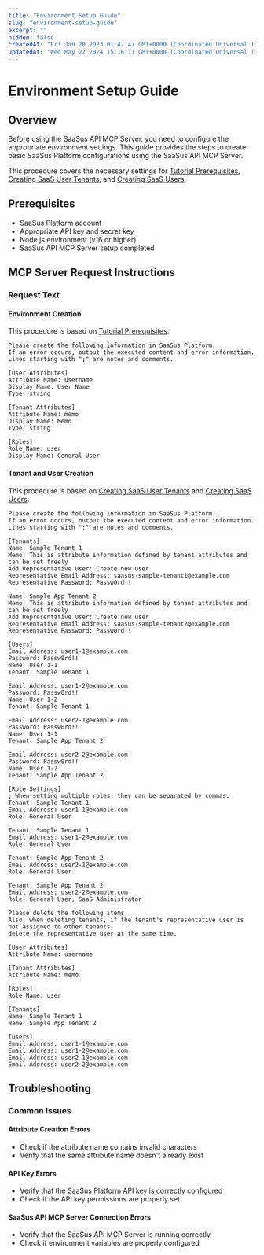 ```yaml
---
title: "Environment Setup Guide"
slug: "environment-setup-guide"
excerpt: ""
hidden: false
createdAt: "Fri Jan 20 2023 01:47:47 GMT+0000 (Coordinated Universal Time)"
updatedAt: "Wed May 22 2024 15:16:11 GMT+0000 (Coordinated Universal Time)"
---
```


# Environment Setup Guide

## Overview
Before using the SaaSus API MCP Server, you need to configure the appropriate environment settings. This guide provides the steps to create basic SaaSus Platform configurations using the SaaSus API MCP Server.

This procedure covers the necessary settings for [Tutorial Prerequisites](https://docs.saasus.io/docs/tutorial/prepare-saas-platform), [Creating SaaS User Tenants](https://docs.saasus.io/docs/tutorial/authentication-preference#creating-saas-user-tenants), and [Creating SaaS Users](https://docs.saasus.io/docs/tutorial/authentication-preference#creating-saas-users).

## Prerequisites
- SaaSus Platform account
- Appropriate API key and secret key
- Node.js environment (v16 or higher)
- SaaSus API MCP Server setup completed

## MCP Server Request Instructions

### Request Text

#### Environment Creation
This procedure is based on [Tutorial Prerequisites](https://docs.saasus.io/docs/tutorial/prepare-saas-platform).

```
Please create the following information in SaaSus Platform.
If an error occurs, output the executed content and error information.
Lines starting with ";" are notes and comments.

[User Attributes]
Attribute Name: username
Display Name: User Name
Type: string

[Tenant Attributes]
Attribute Name: memo
Display Name: Memo
Type: string

[Roles]
Role Name: user
Display Name: General User
```

#### Tenant and User Creation
This procedure is based on [Creating SaaS User Tenants](https://docs.saasus.io/docs/tutorial/authentication-preference#creating-saas-user-tenants) and [Creating SaaS Users](https://docs.saasus.io/docs/tutorial/authentication-preference#creating-saas-users).

```
Please create the following information in SaaSus Platform.
If an error occurs, output the executed content and error information.
Lines starting with ";" are notes and comments.

[Tenants]
Name: Sample Tenant 1
Memo: This is attribute information defined by tenant attributes and can be set freely
Add Representative User: Create new user
Representative Email Address: saasus-sample-tenant1@example.com
Representative Password: Passw0rd!!

Name: Sample App Tenant 2
Memo: This is attribute information defined by tenant attributes and can be set freely
Add Representative User: Create new user
Representative Email Address: saasus-sample-tenant2@example.com
Representative Password: Passw0rd!!

[Users]
Email Address: user1-1@example.com
Password: Passw0rd!!
Name: User 1-1
Tenant: Sample Tenant 1

Email Address: user1-2@example.com
Password: Passw0rd!!
Name: User 1-2
Tenant: Sample Tenant 1

Email Address: user2-1@example.com
Password: Passw0rd!!
Name: User 1-1
Tenant: Sample App Tenant 2

Email Address: user2-2@example.com
Password: Passw0rd!!
Name: User 1-2
Tenant: Sample App Tenant 2

[Role Settings]
; When setting multiple roles, they can be separated by commas.
Tenant: Sample Tenant 1
Email Address: user1-1@example.com
Role: General User

Tenant: Sample Tenant 1
Email Address: user1-2@example.com
Role: General User

Tenant: Sample App Tenant 2
Email Address: user2-1@example.com
Role: General User

Tenant: Sample App Tenant 2
Email Address: user2-2@example.com
Role: General User, SaaS Administrator
```


```
Please delete the following items.
Also, when deleting tenants, if the tenant's representative user is not assigned to other tenants,
delete the representative user at the same time.

[User Attributes]
Attribute Name: username

[Tenant Attributes]
Attribute Name: memo

[Roles]
Role Name: user

[Tenants]
Name: Sample Tenant 1
Name: Sample App Tenant 2

[Users]
Email Address: user1-1@example.com
Email Address: user1-2@example.com
Email Address: user2-1@example.com
Email Address: user2-2@example.com
```


## Troubleshooting

### Common Issues

#### Attribute Creation Errors
- Check if the attribute name contains invalid characters
- Verify that the same attribute name doesn't already exist

#### API Key Errors
- Verify that the SaaSus Platform API key is correctly configured
- Check if the API key permissions are properly set

#### SaaSus API MCP Server Connection Errors
- Verify that the SaaSus API MCP Server is running correctly
- Check if environment variables are properly configured